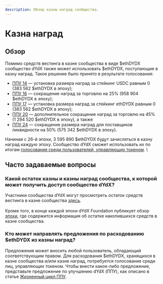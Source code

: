 ```yaml
---
description: Обзор казны наград сообщества.
---
```


# Казна наград

## Обзор

Помимо средств вестинга в казне сообщества в виде $ethDYDX сообщество dYdX также может использовать $ethDYDX, поступающие в казну наград. Такое решение было принято в результате голосования:

* [ППУ 14](https://dydx.community/dashboard/proposal/7) — установка размера наград за стейкинг USDC равным 0 (383 562 $ethDYDX в эпоху);
* [ППУ 16](https://dydx.community/dashboard/proposal/8) — сокращение наград за торговлю на 25% (958 904 $ethDYDX в эпоху);
* [ППУ 17](https://dydx.community/dashboard/proposal/9) — установка размера наград за стейкинг ethDYDX равным 0 (383 562 $ethDYDX в эпоху);
* [ППУ 20](https://dydx.community/dashboard/proposal/11) — дополнительное сокращение наград за торговлю на 45% (1 294 520 $ethDYDX в эпоху), а также
* [ППУ 24](https://github.com/dydxfoundation/dip/blob/master/content/dips/DIP-24.md) — сокращение размера наград для поставщиков ликвидности на 50% (575 342 $ethDYDX в эпоху).

Начиная с 26-й эпохи, 3 595 890 $ethDYDX будут зачисляться в казну наград каждую эпоху. Сообщество dYdX сможет использовать их по итогам [голосования среди пользователей, управляющих токеном](https://docs.dydx.community/dydx-governance/voting-and-governance/governance-parameters). \


## Часто задаваемые вопросы

### Какой остаток казны и казны наград сообщества, к которой может получить доступ сообщество dYdX?

Участники сообщества dYdX могут просмотреть остаток средств вестинга в казне сообщества [здесь](https://dydx.shippooor.xyz/). \
\
Кроме того, в конце каждой эпохи dYdX Foundation публикует обзор [эпохи](https://dydx.foundation/blog), где содержится информация об остатке накопившихся средств в казне сообщества.

### Кто может направлять предложения по расходованию $ethDYDX из казны наград?

Предложения может вносить любой пользователь, обладающий соответствующим правом. Для расходования $ethDYDX, хранящихся в казне сообщества и/или казне наград, потребуется голосование среди лиц, управляющих токеном. Чтобы внести какое-либо предложение, представьте предложение по улучшению dYdX (ППУ), как описано в статье [Жизненный цикл ППУ](../voting-and-governance/dip-proposal-lifecycle.md).
